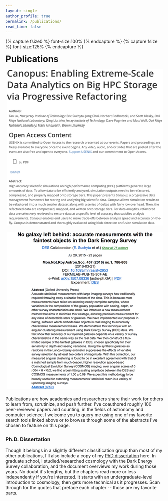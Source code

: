 ```yaml
---
layout: single
author_profile: true
permalink: /publications/
read_time: false
---
```


{% capture fsize0 %} font-size:100% {% endcapture %}
{% capture fsize %} font-size:125% {% endcapture %}

<div style="">
	<h1 style="display:inline-block; margin: 0em 0 0.5em;"> Publications 
	<div style="float:right; margin-left:5pt">
		<a href="https://scholar.google.com/citations?user=_TMSiS8AAAAJ&hl=en&oi=ao"><i class="ai ai-google-scholar-square" style="{{fsize0}}"></i></a><!--
		--><a href="https://ui.adsabs.harvard.edu/#search/q=%20author%3A%22suchyta%2C%20eric%22&sort=date%20desc%2C%20bibcode%20desc"><i class="ai ai-ads-square" style="{{fsize0}}; margin-left:1pt"></i></a><!--
		--><a href="https://arxiv.org/find/astro-ph/1/au:+Suchyta_E/0/1/0/all/0/1"><i class="ai ai-arxiv-square" style="{{fsize0}}; margin-left:1pt"></i></a><!--
		--><a href="http://orcid.org/0000-0002-7047-9358"><i class="ai ai-orcid-square" style="{{fsize0}}; margin-left:1pt"></i></a>
	</div>
	</h1>
</div>
<div style="max-width:500px; width:100%; margin:auto; float:right; margin-left:20px; margin-bottom:20px">
	<!--<h3 align="center" style="color:green; margin-top:-1em"> <i>Selected Abstracts</i> </h3>-->
	<div id="slider" style="">
		<a href="https://www.usenix.org/conference/hotstorage17/program/presentation/lu"><img src="/assets/images/abstracts/canopus-square.png"></a>
		<a href="http://inspirehep.net/record/1351294"><img data-src="/assets/images/abstracts/dwarfs-square.png"></a>
		<a href="http://iopscience.iop.org/article/10.1088/1742-6596/759/1/012095/meta#artAbst"><img data-src="/assets/images/abstracts/sirius-square.png"></a>
		<a href="http://inspirehep.net/record/1385717"><img src="/assets/images/abstracts/balrog-square.png"></a>
	</div>
	<script>
		var slider = new IdealImageSlider.Slider({
			selector: '#slider',
			effect: 'fade',
			height: 'auto',
			transitionDuration: 600,
			interval: 10000
		});
		//slider.addBulletNav();
		slider.start();
		slider.stop();
	</script>
</div>
<div style="position:relative; width:200px; content:''; display:table;"></div>
Publications are how academics and researchers share their work for others to learn from, scrutinize, and push further.
I've coauthored roughly 100 peer-reviewed papers and counting, in the fields of astronomy and computer science. 
I welcome you to query me using one of my favorite search tools linked above or to browse through some of the abstracts I've 
chosen to feature on this page.
<div style="margin-top:-1em">
	<a href="https://scholar.google.com/citations?user=_TMSiS8AAAAJ&hl=en&oi=ao"><i class="ai ai-google-scholar-square" style="{{fsize}}"></i></a><!--
	--><a href="https://ui.adsabs.harvard.edu/#search/q=%20author%3A%22suchyta%2C%20eric%22&sort=date%20desc%2C%20bibcode%20desc"><i class="ai ai-ads-square" style="{{fsize}}; margin-left:1pt"></i></a><!--
	--><a href="https://arxiv.org/find/astro-ph/1/au:+Suchyta_E/0/1/0/all/0/1"><i class="ai ai-arxiv-square" style="{{fsize}}; margin-left:1pt"></i></a><!--
	--><a href="http://orcid.org/0000-0002-7047-9358"><i class="ai ai-orcid-square" style="{{fsize}}; margin-left:1pt"></i></a>
</div>


### Ph.D. Dissertation ###

Though it belongs in a slightly different classification group than most of my other publications,
I'll also include a copy of my [PhD dissertation][dissertation] here.
In graduate school, I studied/researched cosmology with the Dark Energy Survey collaboration, and the document overviews my work during those years.
No doubt it's lengthy, but the chapters read more or less independently if you're interested.
It starts with an undergraduate-level introduction to cosmology, then gets more technical as it progresses.
Scan through for the quotes that preface each chapter -- those are my favorite parts.

<!--
## List of Publications

Coming soon...maybe.
-->
[dissertation]: https://drive.google.com/open?id=0B4AAwvZlUdfeUmZuU0tPeU5IWWs
